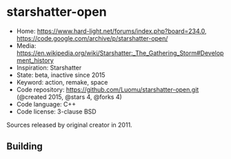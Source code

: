 # starshatter-open

- Home: https://www.hard-light.net/forums/index.php?board=234.0, https://code.google.com/archive/p/starshatter-open/
- Media: https://en.wikipedia.org/wiki/Starshatter:_The_Gathering_Storm#Development_history
- Inspiration: Starshatter
- State: beta, inactive since 2015
- Keyword: action, remake, space
- Code repository: https://github.com/Luomu/starshatter-open.git (@created 2015, @stars 4, @forks 4)
- Code language: C++
- Code license: 3-clause BSD

Sources released by original creator in 2011.

## Building
